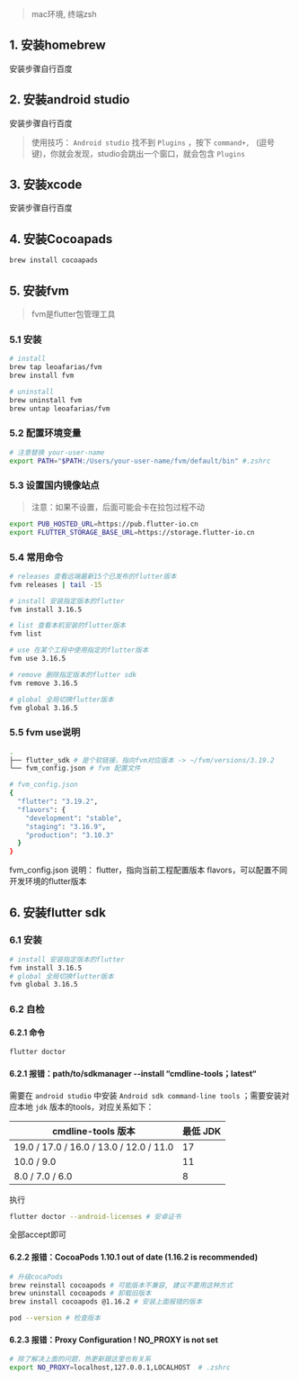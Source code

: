 > mac环境, 终端zsh

## 1. 安装homebrew

安装步骤自行百度

## 2. 安装android studio

安装步骤自行百度

> 使用技巧： `Android studio` 找不到 `Plugins` ，按下 `command+, ` (逗号键)，你就会发现，studio会跳出一个窗口，就会包含 `Plugins`

## 3. 安装xcode

安装步骤自行百度

## 4. 安装Cocoapads

```bash
brew install cocoapads
```

## 5. 安装fvm

> fvm是flutter包管理工具

### 5.1 安装

```bash
# install
brew tap leoafarias/fvm
brew install fvm

# uninstall
brew uninstall fvm
brew untap leoafarias/fvm
```

### 5.2 配置环境变量

```bash
# 注意替换 your-user-name 
export PATH="$PATH:/Users/your-user-name/fvm/default/bin" #.zshrc
```

### 5.3 设置国内镜像站点

> 注意：如果不设置，后面可能会卡在拉包过程不动

```bash
export PUB_HOSTED_URL=https://pub.flutter-io.cn
export FLUTTER_STORAGE_BASE_URL=https://storage.flutter-io.cn
```

### 5.4 常用命令

```bash
# releases 查看远端最新15个已发布的flutter版本
fvm releases | tail -15

# install 安装指定版本的flutter
fvm install 3.16.5

# list 查看本机安装的flutter版本
fvm list

# use 在某个工程中使用指定的flutter版本
fvm use 3.16.5

# remove 删除指定版本的flutter sdk
fvm remove 3.16.5

# global 全局切换flutter版本
fvm global 3.16.5
```

### 5.5 fvm use说明 

```bash
.
├── flutter_sdk # 是个软链接，指向fvm对应版本 -> ~/fvm/versions/3.19.2
└── fvm_config.json # fvm 配置文件

# fvm_config.json
{
  "flutter": "3.19.2",
  "flavors": {
    "development": "stable",
    "staging": "3.16.9",
    "production": "3.10.3"
  }
}
```

fvm_config.json 说明：
  flutter，指向当前工程配置版本
  flavors，可以配置不同开发环境的flutter版本

## 6. 安装flutter sdk

### 6.1 安装

```bash
# install 安装指定版本的flutter
fvm install 3.16.5
# global 全局切换flutter版本
fvm global 3.16.5
```

### 6.2 自检

#### 6.2.1 命令

```bash
flutter doctor
```

####  6.2.1 报错：path/to/sdkmanager --install “cmdline-tools；latest“

需要在 `android studio` 中安装 `Android sdk command-line tools` ；需要安装对应本地 `jdk` 版本的tools，对应关系如下：

| cmdline-tools 版本 | 最低 JDK |
|---|---|
| 19.0 / 17.0 / 16.0 / 13.0 / 12.0 / 11.0	 | 17 |
| 10.0 / 9.0 | 11 |
| 8.0 / 7.0 / 6.0 | 8 |

执行

```bash
flutter doctor --android-licenses # 安卓证书
```

全部accept即可

#### 6.2.2 报错：CocoaPods 1.10.1 out of date (1.16.2 is recommended)

```bash
# 升级cocaPods
brew reinstall cocoapods # 可能版本不兼容, 建议不要用这种方式
brew uninstall cocoapods # 卸载旧版本
brew install cocoapods @1.16.2 # 安装上面报错的版本

pod --version # 检查版本

```

#### 6.2.3 报错：Proxy Configuration ! NO_PROXY is not set

```bash
# 除了解决上面的问题，热更新跟这里也有关系
export NO_PROXY=localhost,127.0.0.1,LOCALHOST  # .zshrc
```
